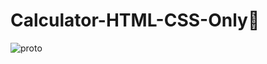 # Calculator-HTML-CSS-Only📱
![proto](https://user-images.githubusercontent.com/96349715/170719314-b2fcf33c-a66b-46b3-b237-a8d91725c67e.png)
